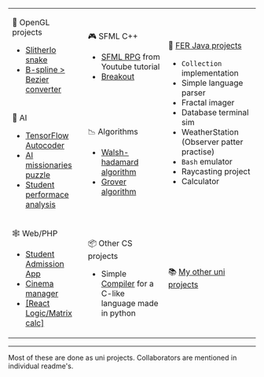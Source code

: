 <!-- :art: OpenGL projects
* [SlitherIo snake](https://github.com/aeoden96/opengl_slitherio) 
* [B-spline > Bezier converter](https://github.com/aeoden96-uni/b_spline_converter)
 
 :video_game: SFML C++
 * [SFML RPG](https://github.com/aeoden96/SFML_RPG) from Youtube tutorial
 * [Breakout](https://github.com/aeoden96/breakout_game)

:thought_balloon: AI
 * [TensorFlow Autocoder](https://github.com/aeoden96-uni/TF_autocoder)
 * [AI missionaries puzzle](https://github.com/aeoden96-uni/AI_missionaries)
 * [Student performace analysis](https://github.com/aeoden96-uni/student_performance)

📉 Algorithms
* [Walsh-hadamard algorithm](https://github.com/aeoden96-uni/walsh_hadamard_alg_analysis)
* [Grover algorithm](https://github.com/aeoden96-uni/grover_algorithm)

🕸 Web/PHP/React
* [Student Admission App](https://github.com/aeoden96-uni/DB_project)
* [Cinema manager](https://github.com/aeoden96-uni/cinema_manager)
* [[React Logic/Matrix calc]](https://github.com/aeoden96-uni/java_project)

📦 Other CS projects
* Simple [Compiler](https://github.com/aeoden96-uni/py_compiler) for a C-like language made in python


Most of these are done as uni projects. Collaborators are mentioned in individual readme's.

***
:books: [My other uni projects](https://github.com/aeoden96-uni) -->


<table>
<tr>
<td>
 
:art: OpenGL projects
* [SlitherIo snake](https://github.com/aeoden96/opengl_slitherio) 
* [B-spline > Bezier converter](https://github.com/aeoden96-uni/b_spline_converter) 
 
</td>
<td>
 
 :video_game: SFML C++
 * [SFML RPG](https://github.com/aeoden96/SFML_RPG) from Youtube tutorial
 * [Breakout](https://github.com/aeoden96/breakout_game)
 
</td>
<td rowspan="2">
 
🚀 [FER Java projects](https://github.com/aeoden96/java_FER_projects)
 
 * ```Collection``` implementation
 * Simple language parser
 * Fractal imager
 * Database terminal sim
 * WeatherStation (Observer patter practise)
 * ```Bash``` emulator
 * Raycasting project
 * Calculator 
 
</td> 
 
</tr>
<tr>
<td>
 
 :thought_balloon: AI
 * [TensorFlow Autocoder](https://github.com/aeoden96-uni/TF_autocoder)
 * [AI missionaries puzzle](https://github.com/aeoden96-uni/AI_missionaries)
 * [Student performace analysis](https://github.com/aeoden96-uni/student_performance)

</td>
<td>
 
📉 Algorithms
* [Walsh-hadamard algorithm](https://github.com/aeoden96-uni/walsh_hadamard_alg_analysis)
* [Grover algorithm](https://github.com/aeoden96-uni/grover_algorithm)
  
</td>
</tr>
<tr>
<td>

🕸 Web/PHP
* [Student Admission App](https://github.com/aeoden96-uni/DB_project)
* [Cinema manager](https://github.com/aeoden96-uni/cinema_manager) 
* [[React Logic/Matrix calc]](https://github.com/aeoden96-uni/java_project)
 
</td>
<td>

📦 Other CS projects
* Simple [Compiler](https://github.com/aeoden96-uni/py_compiler) for a C-like language made in python
 
</td>
<td>
 
:books: [My other uni projects](https://github.com/aeoden96-uni)
 
</td> 
</tr>
</table>

***

Most of these are done as uni projects. Collaborators are mentioned in individual readme's.


<!-- [![Top Langs](https://github-readme-stats.vercel.app/api/top-langs/?username=aeoden96&layout=compact&theme=highcontrast)](https://github.com/anuraghazra/github-readme-stats) -->



<!--
**aeoden96/aeoden96** is a ✨ _special_ ✨ repository because its `README.md` (this file) appears on your GitHub profile.

Here are some ideas to get you started:

- 🔭 I’m currently working on ...
- 🌱 I’m currently learning ...
- 👯 I’m looking to collaborate on ...
- 🤔 I’m looking for help with ...
- 💬 Ask me about ...
- 📫 How to reach me: ...
- 😄 Pronouns: ...
- ⚡ Fun fact: ...
-->
